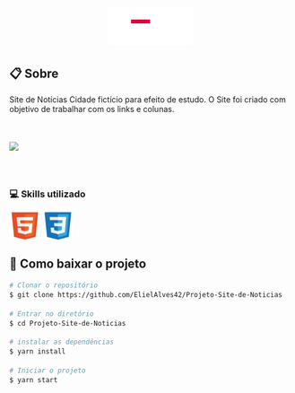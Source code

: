 
<h1 align="center">
  <img src="Imagens/logo.png">
</h1>

 <h2>📋 Sobre</h2>
 Site de Notícias Cidade fictício para efeito de estudo. O Site foi criado com objetivo de trabalhar com os links e colunas.

   <h1>
    <img src="https://user-images.githubusercontent.com/93000587/163628088-db5bc114-1612-4b89-8352-c8d6cd4ef01b.gif">
   </h1>



<div style="display: inline_block"><br>
  <h3>💻 Skills utilizado</h3>
 <img align="center" alt="Rafa-HTML" height="50" width="55" src="https://raw.githubusercontent.com/devicons/devicon/master/icons/html5/html5-original.svg">
 <img align="center" alt="Rafa-CSS" height="50" width="55" src="https://raw.githubusercontent.com/devicons/devicon/master/icons/css3/css3-original.svg">
</div>


## 📁 Como baixar o projeto

```bash
# Clonar o repositório
$ git clone https://github.com/ElielAlves42/Projeto-Site-de-Noticias

# Entrar no diretório
$ cd Projeto-Site-de-Noticias

# instalar as dependências
$ yarn install

# Iniciar o projeto
$ yarn start
```
